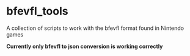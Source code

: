 # bfevfl_tools
A collection of scripts to work with the bfevfl format found in Nintendo games

**Currently only bfevfl to json conversion is working correctly**
